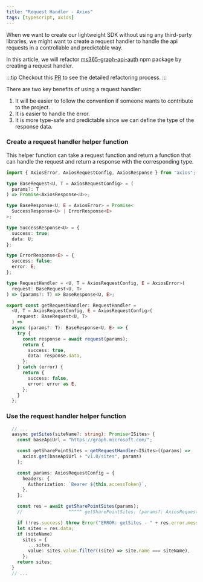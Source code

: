 ```yaml
---
title: "Request Handler - Axios"
tags: [typescript, axios]
---
```


When we want to create our lightweight SDK without using any third-party libraries, we might want to create a request handler to handle the api requests in a controllable and predictable way.

In this article, we will refactor [ms365-graph-api-auth](https://github.com/happyeric77/colorfullife/tree/master/packages/ms365-graph-api-auth) npm package by creating a request handler.

:::tip
Checkout this [PR](https://github.com/happyeric77/colorfullife/pull/4) to see the detailed refactoring process.
:::

There are two key benefits of using a request handler:

1. It will be easier to follow the convention if someone wants to contribute to the project.
2. It is easier to handle the error.
3. It is more type-safe and predictable since we can define the type of the response data.

### Create a request handler helper function

This helper function can take a request function and return a function that can handle the request and return a response with the corresponding type.

```ts title="packages/ms365-graph-api-auth/utils/requestHandler.ts"
import { AxiosError, AxiosRequestConfig, AxiosResponse } from "axios";

type BaseRequest<U, T = AxiosRequestConfig> = (
  params?: T
) => Promise<AxiosResponse<U>>;

type BaseResponse<U, E = AxiosError> = Promise<
  SuccessResponse<U> | ErrorResponse<E>
>;

type SuccessResponse<U> = {
  success: true;
  data: U;
};

type ErrorResponse<E> = {
  success: false;
  error: E;
};

type RequestHandler = <U, T = AxiosRequestConfig, E = AxiosError>(
  request: BaseRequest<U, T>
) => (params?: T) => BaseResponse<U, E>;

export const getRequestHandler: RequestHandler =
  <U, T = AxiosRequestConfig, E = AxiosRequestConfig>(
    request: BaseRequest<U, T>
  ) =>
  async (params?: T): BaseResponse<U, E> => {
    try {
      const response = await request(params);
      return {
        success: true,
        data: response.data,
      };
    } catch (error) {
      return {
        success: false,
        error: error as E,
      };
    }
  };
```

### Use the request handler helper function

```ts title="packages/ms365-graph-api-auth/src/fetch.ts"
  // ...
  aasync getSites(siteName?: string): Promise<ISites> {
    const baseApiUrl = "https://graph.microsoft.com/";

    const getSharePointSites = getRequestHandler<ISites>((params) =>
      axios.get(baseApiUrl + "v1.0/sites", params)
    );

    const params: AxiosRequestConfig = {
      headers: {
        Authorization: `Bearer ${this.accessToken}`,
      },
    };

    const res = await getSharePointSites(params);
    //                 ^^^^^ getSharePointSites: (params?: AxiosRequestConfig<any> | undefined) => BaseResponse<ISites, AxiosError<unknown, any>>

    if (!res.success) throw Error("ERROR: getSites - " + res.error.message);
    let sites = res.data;
    if (siteName)
      sites = {
        ...sites,
        value: sites.value.filter((site) => site.name === siteName),
      };
    return sites;
  }
  // ...
```
